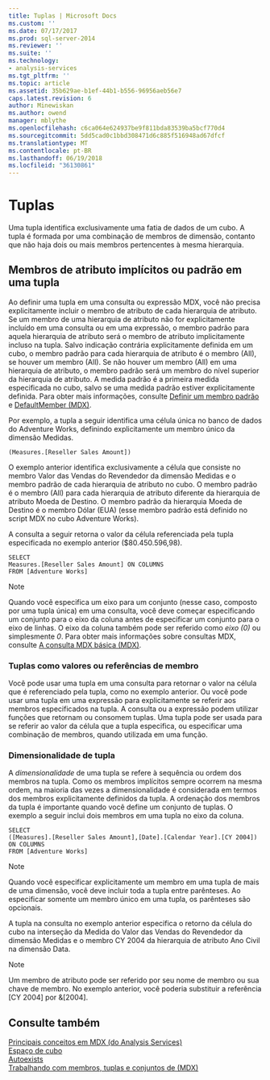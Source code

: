 ```yaml
---
title: Tuplas | Microsoft Docs
ms.custom: ''
ms.date: 07/17/2017
ms.prod: sql-server-2014
ms.reviewer: ''
ms.suite: ''
ms.technology:
- analysis-services
ms.tgt_pltfrm: ''
ms.topic: article
ms.assetid: 35b629ae-b1ef-44b1-b556-96956aeb56e7
caps.latest.revision: 6
author: Minewiskan
ms.author: owend
manager: mblythe
ms.openlocfilehash: c6ca064e624937be9f811bda83539ba5bcf770d4
ms.sourcegitcommit: 5dd5cad0c1bbd308471d6c885f516948ad67dfcf
ms.translationtype: MT
ms.contentlocale: pt-BR
ms.lasthandoff: 06/19/2018
ms.locfileid: "36130861"
---
```

# <a name="tuples"></a>Tuplas
  Uma tupla identifica exclusivamente uma fatia de dados de um cubo. A tupla é formada por uma combinação de membros de dimensão, contanto que não haja dois ou mais membros pertencentes à mesma hierarquia.  
  
## <a name="implicit-or-default-attribute-members-in-a-tuple"></a>Membros de atributo implícitos ou padrão em uma tupla  
 Ao definir uma tupla em uma consulta ou expressão MDX, você não precisa explicitamente incluir o membro de atributo de cada hierarquia de atributo. Se um membro de uma hierarquia de atributo não for explicitamente incluído em uma consulta ou em uma expressão, o membro padrão para aquela hierarquia de atributo será o membro de atributo implicitamente incluso na tupla. Salvo indicação contrária explicitamente definida em um cubo, o membro padrão para cada hierarquia de atributo é o membro (All), se houver um membro (All). Se não houver um membro (All) em uma hierarquia de atributo, o membro padrão será um membro do nível superior da hierarquia de atributo. A medida padrão é a primeira medida especificada no cubo, salvo se uma medida padrão estiver explicitamente definida. Para obter mais informações, consulte [Definir um membro padrão](../attribute-properties-define-a-default-member.md) e [DefaultMember &#40;MDX&#41;](/sql/mdx/defaultmember-mdx).  
  
 Por exemplo, a tupla a seguir identifica uma célula única no banco de dados do Adventure Works, definindo explicitamente um membro único da dimensão Medidas.  
  
```  
(Measures.[Reseller Sales Amount])  
```  
  
 O exemplo anterior identifica exclusivamente a célula que consiste no membro Valor das Vendas do Revendedor da dimensão Medidas e o membro padrão de cada hierarquia de atributo no cubo. O membro padrão é o membro (All) para cada hierarquia de atributo diferente da hierarquia de atributo Moeda de Destino. O membro padrão da hierarquia Moeda de Destino é o membro Dólar (EUA) (esse membro padrão está definido no script MDX no cubo Adventure Works).  
  
 A consulta a seguir retorna o valor da célula referenciada pela tupla especificada no exemplo anterior ($80.450.596,98).  
  
```  
SELECT   
Measures.[Reseller Sales Amount] ON COLUMNS   
FROM [Adventure Works]  
```  
  
> [!NOTE]  
>  Quando você especifica um eixo para um conjunto (nesse caso, composto por uma tupla única) em uma consulta, você deve começar especificando um conjunto para o eixo da coluna antes de especificar um conjunto para o eixo de linhas. O eixo da coluna também pode ser referido como *eixo (0)* ou simplesmente *0*. Para obter mais informações sobre consultas MDX, consulte [A consulta MDX básica &#40;MDX&#41;](mdx-query-the-basic-query.md).  
  
### <a name="tuples-as-values-or-member-references"></a>Tuplas como valores ou referências de membro  
 Você pode usar uma tupla em uma consulta para retornar o valor na célula que é referenciado pela tupla, como no exemplo anterior. Ou você pode usar uma tupla em uma expressão para explicitamente se referir aos membros especificados na tupla. A consulta ou a expressão podem utilizar funções que retornam ou consomem tuplas. Uma tupla pode ser usada para se referir ao valor da célula que a tupla especifica, ou especificar uma combinação de membros, quando utilizada em uma função.  
  
### <a name="tuple-dimensionality"></a>Dimensionalidade de tupla  
 A *dimensionalidade* de uma tupla se refere à sequência ou ordem dos membros na tupla. Como os membros implícitos sempre ocorrem na mesma ordem, na maioria das vezes a dimensionalidade é considerada em termos dos membros explicitamente definidos da tupla. A ordenação dos membros da tupla é importante quando você define um conjunto de tuplas. O exemplo a seguir inclui dois membros em uma tupla no eixo da coluna.  
  
```  
SELECT   
([Measures].[Reseller Sales Amount],[Date].[Calendar Year].[CY 2004]) ON COLUMNS   
FROM [Adventure Works]  
```  
  
> [!NOTE]  
>  Quando você especificar explicitamente um membro em uma tupla de mais de uma dimensão, você deve incluir toda a tupla entre parênteses. Ao especificar somente um membro único em uma tupla, os parênteses são opcionais.  
  
 A tupla na consulta no exemplo anterior especifica o retorno da célula do cubo na interseção da Medida do Valor das Vendas do Revendedor da dimensão Medidas e o membro CY 2004 da hierarquia de atributo Ano Civil na dimensão Data.  
  
> [!NOTE]  
>  Um membro de atributo pode ser referido por seu nome de membro ou sua chave de membro. No exemplo anterior, você poderia substituir a referência [CY 2004] por &[2004].  
  
## <a name="see-also"></a>Consulte também  
 [Principais conceitos em MDX &#40;do Analysis Services&#41;](../key-concepts-in-mdx-analysis-services.md)   
 [Espaço de cubo](cube-space.md)   
 [Autoexists](autoexists.md)   
 [Trabalhando com membros, tuplas e conjuntos de &#40;MDX&#41;](working-with-members-tuples-and-sets-mdx.md)  
  
  
